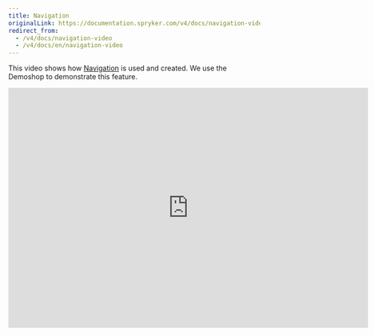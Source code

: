 ```yaml
---
title: Navigation
originalLink: https://documentation.spryker.com/v4/docs/navigation-video
redirect_from:
  - /v4/docs/navigation-video
  - /v4/docs/en/navigation-video
---
```


This video shows how [Navigation](/docs/scos/dev/features/202001.0/navigation/navigation) is used and created. We use the Demoshop to demonstrate this feature.

<iframe src="https://fast.wistia.net/embed/iframe/anlwttuexm" title="Navigation" allowtransparency="true" frameborder="0" scrolling="no" class="wistia_embed" name="wistia_embed" allowfullscreen="0" mozallowfullscreen="0" webkitallowfullscreen="0" oallowfullscreen="0" msallowfullscreen="0" width="720" height="480"></iframe>
